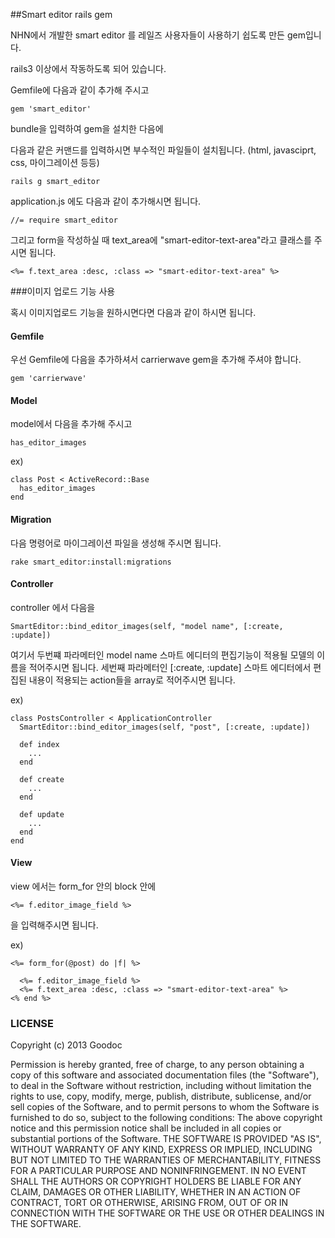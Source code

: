 ##Smart editor rails gem

NHN에서 개발한 smart editor 를 레일즈 사용자들이 사용하기 쉽도록 만든 gem입니다.

rails3 이상에서 작동하도록 되어 있습니다.

Gemfile에 다음과 같이 추가해 주시고

    gem 'smart_editor'
    

bundle을 입력하여 gem을 설치한 다음에 

다음과 같은 커맨드를 입력하시면 부수적인 파일들이 설치됩니다.
(html, javasciprt, css, 마이그레이션 등등)

    rails g smart_editor

application.js 에도 다음과 같이 추가해시면 됩니다.

    //= require smart_editor


그리고 form을 작성하실 때 text_area에 "smart-editor-text-area"라고 클래스를 주시면 됩니다. 

    <%= f.text_area :desc, :class => "smart-editor-text-area" %>
    

###이미지 업로드 기능 사용

혹시 이미지업로드 기능을 원하시면다면 다음과 같이 하시면 됩니다.

#### Gemfile

우선 Gemfile에 다음을 추가하셔서 carrierwave gem을 추가해 주셔야 합니다.

    gem 'carrierwave'


#### Model

model에서 다음을 추가해 주시고

    has_editor_images
    
ex)

    class Post < ActiveRecord::Base
      has_editor_images
    end

#### Migration

다음 명령어로 마이그레이션 파일을 생성해 주시면 됩니다. 

    rake smart_editor:install:migrations



#### Controller    
    
controller 에서 다음을

    SmartEditor::bind_editor_images(self, "model name", [:create, :update])
    

여기서 두번쨰 파라메터인 model name  스마트 에디터의 편집기능이 적용될 모델의 이름을 적어주시면 됩니다.
세번째 파라메터인 [:create, :update]  스마트 에디터에서 편집된 내용이 적용되는 action들을 array로 적어주시면 됩니다.

ex)

    class PostsController < ApplicationController
      SmartEditor::bind_editor_images(self, "post", [:create, :update])
      
      def index
        ...
      end
      
      def create
        ...
      end 
      
      def update
        ...
      end
    end


#### View

view 에서는 form_for  안의 block 안에 

    <%= f.editor_image_field %>
    
을 입력해주시면 됩니다.

ex)

    <%= form_for(@post) do |f| %>
    
      <%= f.editor_image_field %>
      <%= f.text_area :desc, :class => "smart-editor-text-area" %>
    <% end %>





### LICENSE

Copyright (c) 2013 Goodoc

Permission is hereby granted, free of charge, to any person obtaining a copy of this software and associated documentation files (the "Software"), to deal in the Software without restriction, including without limitation the rights to use, copy, modify, merge, publish, distribute, sublicense, and/or sell copies of the Software, and to permit persons to whom the Software is furnished to do so, subject to the following conditions: The above copyright notice and this permission notice shall be included in all copies or substantial portions of the Software. THE SOFTWARE IS PROVIDED "AS IS", WITHOUT WARRANTY OF ANY KIND, EXPRESS OR IMPLIED, INCLUDING BUT NOT LIMITED TO THE WARRANTIES OF MERCHANTABILITY, FITNESS FOR A PARTICULAR PURPOSE AND NONINFRINGEMENT. IN NO EVENT SHALL THE AUTHORS OR COPYRIGHT HOLDERS BE LIABLE FOR ANY CLAIM, DAMAGES OR OTHER LIABILITY, WHETHER IN AN ACTION OF CONTRACT, TORT OR OTHERWISE, ARISING FROM, OUT OF OR IN CONNECTION WITH THE SOFTWARE OR THE USE OR OTHER DEALINGS IN THE SOFTWARE.
